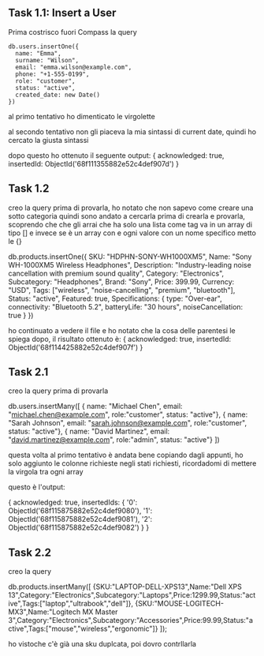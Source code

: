 ## Task 1.1: Insert a User
Prima costrisco fuori Compass la query
```
db.users.insertOne({
  name: "Emma",
  surname: "Wilson",
  email: "emma.wilson@example.com",
  phone: "+1-555-0199",
  role: "customer",
  status: "active",
  created_date: new Date()
})

```

al primo tentativo ho dimenticato le virgolette 

al secondo tentativo non gli piaceva la mia sintassi di current date, quindi ho cercato la giusta sintassi

dopo questo ho ottenuto il seguente output:
{
  acknowledged: true,
  insertedId: ObjectId('68f111355882e52c4def907d')
}

## Task 1.2
creo la query prima di provarla, ho notato che non sapevo come creare una sotto categoria quindi sono andato a cercarla prima di crearla e provarla, scoprendo che che gli arrai che ha solo una lista come tag va in un array di tipo [] e invece se è un array con e ogni valore con un nome specifico metto le {}

db.products.insertOne({
  SKU: "HDPHN-SONY-WH1000XM5",
  Name: "Sony WH-1000XM5 Wireless Headphones",
  Description: "Industry-leading noise cancellation with premium sound quality",
  Category: "Electronics",
  Subcategory: "Headphones",
  Brand: "Sony",
  Price: 399.99,
  Currency: "USD",
  Tags: ["wireless", "noise-cancelling", "premium", "bluetooth"],
  Status: "active",
  Featured: true,
  Specifications: {
    type: "Over-ear",
    connectivity: "Bluetooth 5.2",
    batteryLife: "30 hours",
    noiseCancellation: true
  }
})

ho continuato a vedere il file e ho notato che la cosa delle parentesi le spiega dopo, il risultato ottenuto è:
{
  acknowledged: true,
  insertedId: ObjectId('68f114425882e52c4def907f')
}
## Task 2.1 

creo la query prima di provarla

db.users.insertMany([
  { name: "Michael Chen", email: "michael.chen@example.com", role:"customer", status: "active"},
  { name: "Sarah Johnson", email: "sarah.johnson@example.com", role:"customer", status: "active"},
  { name: "David Martinez", email: "david.martinez@example.com", role:"admin", status: "active"}
])

questa volta al primo tentativo è andata bene copiando dagli appunti, ho solo aggiunto le colonne richieste negli stati richiesti, ricordadomi di mettere la virgola tra ogni array

questo è l'output:

{
  acknowledged: true,
  insertedIds: {
    '0': ObjectId('68f115875882e52c4def9080'),
    '1': ObjectId('68f115875882e52c4def9081'),
    '2': ObjectId('68f115875882e52c4def9082')
  }
}

## Task 2.2

creo la query 

db.products.insertMany([
    {SKU:"LAPTOP-DELL-XPS13",Name:"Dell XPS 13",Category:"Electronics",Subcategory:"Laptops",Price:1299.99,Status:"active",Tags:["laptop","ultrabook","dell"]},
    {SKU:"MOUSE-LOGITECH-MX3",Name:"Logitech MX Master 3",Category:"Electronics",Subcategory:"Accessories",Price:99.99,Status:"active",Tags:["mouse","wireless","ergonomic"]}
]);

ho vistoche c'è già una sku duplcata, poi dovro contrllarla
